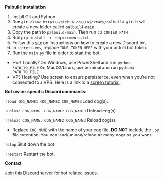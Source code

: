 **Palbuild Installation**

1. Install Git and Python
2. Run `git clone https://github.com/Tajertaby/palbuild.git`. It will create a new folder called `palbuild-main`.
3. Copy the path to `palbuild-main`. Then run `cd COPIED PATH`
4. Run `pip install -r requirements.txt`
5. Follow this [site](https://www.writebots.com/discord-bot-token/) on instructions on how to create a new Discord bot.
6. In `secrets.env`, replace `YOUR_TOKEN_HERE` with your actual bot token.
7. Run the `main.py` file in order to start the bot.
- Host Locally?
On Windows, use PowerShell and run `python PATH_TO_FILE`
On MacOS/Linux, use terminal and run `python3 PATH_TO_FILE`
- VPS Hosting?
Use screen to ensure persistence, even when you're not connected to a VPS. Here is a link to a [screen tutorial](https://contabo.com/blog/what-is-screen-and-how-to-use-it-on-a-vps/).

**Bot owner specific Discord commands:**

`!load COG_NAME1 COG_NAME2 COG_NAME3` Load cog(s).

`!unload COG_NAME1 COG_NAME2 COG_NAME3` Unload cog(s).

`!reload COG_NAME1 COG_NAME2 COG_NAME3` Reload cog(s).


- Replace `COG_NAME` with the name of your cog file, **DO NOT** include the `.py` file extention. You can load/unload/reload as many cogs as you want.

`!stop` Shut down the bot.

`!restart` Restart the bot.

**Contact**

Join this [Discord server](https://discord.gg/UEbE5PZUSq) for bot related issues.
